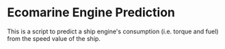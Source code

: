 # Ecomarine Engine Prediction

This is a script to predict a ship engine's consumption (i.e. torque and fuel) from the speed value of the ship.
